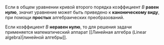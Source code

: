 Если в общем уравнении кривой второго порядка коэффициент $B$ **равен нулю**, значит уравнение может быть приведено к **каноническому виду**, при помощи **простых** алгебраических преобразований.

Если коэффициент $B$ **неравен нулю**, то для решения задачи применяется математический аппарат [[Линейная алгебра (Linear algebra)|линейной алгебры]].